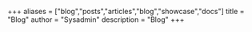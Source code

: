 +++
aliases = ["blog","posts","articles","blog","showcase","docs"]
title = "Blog"
author = "Sysadmin"
description = "Blog"
+++
